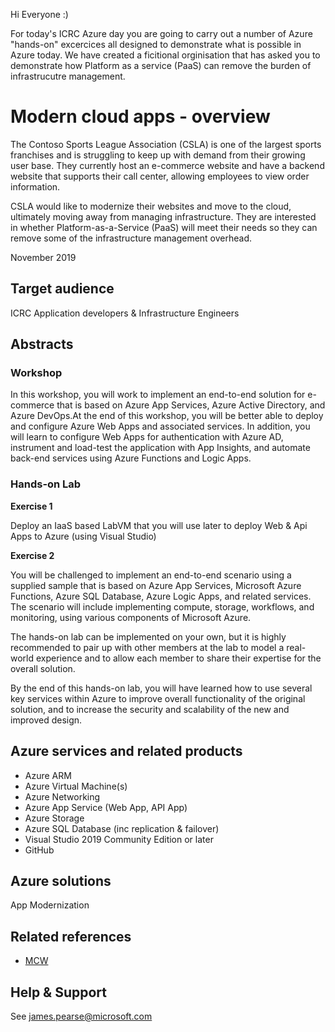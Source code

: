 Hi Everyone :)

For today's ICRC Azure day you are going to carry out a number of Azure "hands-on" excercices all designed to demonstrate what is possible in Azure today. We have created a ficitional orginisation that has asked you to demonstrate how Platform as a service (PaaS) can remove the burden of infrastrucutre management. 

# Modern cloud apps - overview

The Contoso Sports League Association (CSLA) is one of the largest sports franchises and is struggling to keep up with demand from their growing user base. They currently host an e-commerce website and have a backend website that supports their call center, allowing employees to view order information.

CSLA would like to modernize their websites and move to the cloud, ultimately moving away from managing infrastructure. They are interested in whether Platform-as-a-Service (PaaS) will meet their needs so they can remove some of the infrastructure management overhead.

November 2019

## Target audience

ICRC Application developers & Infrastructure Engineers

## Abstracts

### Workshop

In this workshop, you will work to implement an end-to-end solution for e-commerce that is based on Azure App Services, Azure Active Directory, and Azure DevOps.At the end of this workshop, you will be better able to deploy and configure Azure Web Apps and associated services. In addition, you will learn to configure Web Apps for authentication with Azure AD, instrument and load-test the application with App Insights, and automate back-end services using Azure Functions and Logic Apps.

### Hands-on Lab

**Exercise 1**

Deploy an IaaS based LabVM that you will use later to deploy Web & Api Apps to Azure (using Visual Studio)

**Exercise 2**

You will be challenged to implement an end-to-end scenario using a supplied sample that is based on Azure App Services, Microsoft Azure Functions, Azure SQL Database, Azure Logic Apps, and related services. The scenario will include implementing compute, storage, workflows, and monitoring, using various components of Microsoft Azure.

The hands-on lab can be implemented on your own, but it is highly recommended to pair up with other members at the lab to model a real-world experience and to allow each member to share their expertise for the overall solution.

By the end of this hands-on lab, you will have learned how to use several key services within Azure to improve overall functionality of the original solution, and to increase the security and scalability of the new and improved design.

## Azure services and related products

- Azure ARM 
- Azure Virtual Machine(s)
- Azure Networking 
- Azure App Service (Web App, API App)
- Azure Storage
- Azure SQL Database (inc replication & failover)
- Visual Studio 2019 Community Edition or later
- GitHub

## Azure solutions

App Modernization

## Related references

- [MCW](https://github.com/Microsoft/MCW)

## Help & Support

See james.pearse@microsoft.com 


